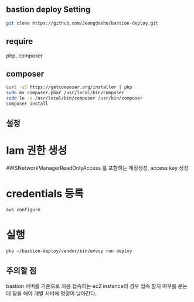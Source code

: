 ## bastion deploy Setting

```sh
git clone https://github.com/Jeongdaeho/bastion-deploy.git
```

## require
php, composer

## composer

```sh
curl -sS https://getcomposer.org/installer | php 
sudo mv composer.phar /usr/local/bin/composer
sudo ln -s /usr/local/bin/composer /usr/bin/composer
composer install
```

## 설정

# Iam 권한 생성
AWSNetworkManagerReadOnlyAccess 를 포함하는 계정생성, access key 생성

# credentials 등록
```sh
aws configure
```

# 실행
```sh
php ~/bastion-deploy/vendor/bin/envoy run deploy
```


## 주의할 점 
bastion 서버를 기준으로 처음 접속하는 ec2 instance의 경우 접속 할지 여부를 묻는데 답을 해야 개별 서버에 명령이 날아간다.